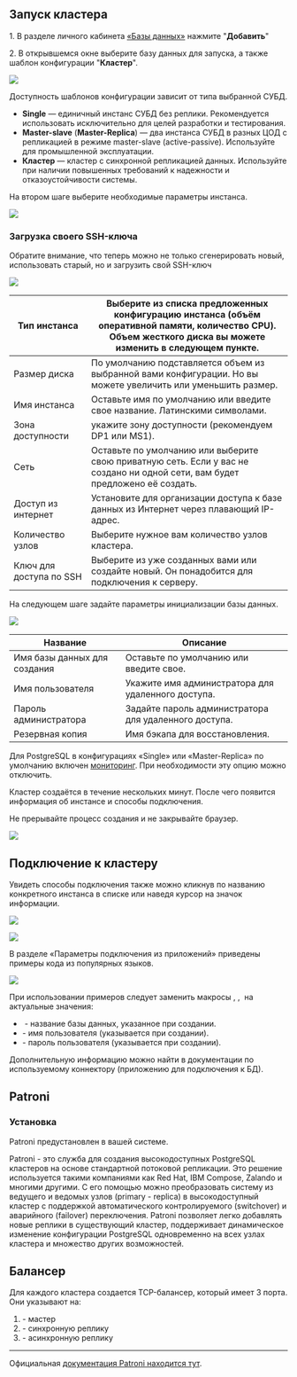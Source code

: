 ## Запуск кластера

1\. В разделе личного кабинета [«Базы данных»](https://mcs.mail.ru/app/services/databases/add/) нажмите "**Добавить**"

2\. В открывшемся окне выберите базу данных для запуска, а также шаблон конфигурации "**Кластер**".

![](./assets/1586421565636-1586421565636.png)

Доступность шаблонов конфигурации зависит от типа выбранной СУБД.

- **Single** — единичный инстанс СУБД без реплики. Рекомендуется использовать исключительно для целей разработки и тестирования.
- **Master-slave** (**Master-Replica**) — два инстанса СУБД в разных ЦОД с репликацией в режиме master-slave (active-passive). Используйте для промышленной эксплуатации.
- **Кластер** — кластер с синхронной репликацией данных. Используйте при наличии повышенных требований к надежности и отказоустойчивости системы.

На втором шаге выберите необходимые параметры инстанса.

![](./assets/1586421608647-1586421608647.png)

### Загрузка своего SSH-ключа

Обратите внимание, что теперь можно не только сгенерировать новый, использовать старый, но и загрузить свой SSH-ключ

![](./assets/1552314256902-img-2019-03-11-17-15-14.png)

| Тип инстанса  | Выберите из списка предложенных конфигурацию инстанса (объём оперативной памяти, количество CPU).<br>Объем жесткого диска вы можете изменить в следующем пункте. |
|-------|------------------------------------------------------------------------------------------------------------------------------------------------------------------|
| Размер диска| По умолчанию подставляется объем из выбранной вами конфигурации. Но вы можете увеличить или уменьшить размер.                                                    |
| Имя инстанса| Оставьте имя по умолчанию или введите свое название. Латинскими символами.                                                                                       |
| Зона доступности| укажите зону доступности (рекомендуем DP1 или MS1).                                                                                                              |
| Сеть | Оставьте по умолчанию или выберите свою приватную сеть. Если у вас не создано ни одной сети, вам будет предложено её создать.                                    |
| Доступ из интернет | Установите для организации доступа к базе данных из Интернет через плавающий IP-адрес.                                                                           |
| Количество узлов  | Выберите нужное вам количество узлов кластера.                                                                                                                   |
| Ключ для доступа по SSH | Выберите из уже созданных вами или создайте новый. Он понадобится для подключения к серверу.                                                                     |

На следующем шаге задайте параметры инициализации базы данных.

![](./assets/1586421648657-1586421648657.png)

| Название | Описание |
|------------------------------|-------------------------------------------------------|
| Имя базы данных для создания | Оставьте по умолчанию или введите свое.               |
| Имя пользователя             | Укажите имя администратора для удаленного доступа.    |
| Пароль администратора        | Задайте пароль администратора для удаленного доступа. |
| Резервная копия              | Имя бэкапа для восстановления.                        |

<info>

Для PostgreSQL в конфигурациях «Single» или «Master-Replica» по умолчанию включен [мониторинг](../../db-monitoring/postgresql). При необходимости эту опцию можно отключить.

</info>

<warn>

Кластер создаётся в течение нескольких минут. После чего появится информация об инстансе и способы подключения.

</warn>

Не прерывайте процесс создания и не закрывайте браузер.

![](./assets/1552314306216-img-2019-03-11-17-17-07.png)

## Подключение к кластеру

Увидеть способы подключения также можно кликнув по названию конкретного инстанса в списке или наведя курсор на значок информации.

![](./assets/1549891614124-img-2019-02-11-16-25-58.png)

![](./assets/1549891638364-img-2019-02-11-16-26-25.png)

В разделе «Параметры подключения из приложений» приведены примеры кода из популярных языков.

![](./assets/1536330673178-img-2018-09-07-17-30-46.png)

При использовании примеров следует заменить макросы **<DATABASE>**, **<USERNAME>**, **<PASSWORD>** на актуальные значения:

- <DATABASE> - название базы данных, указанное при создании.
- <USERNAME> - имя пользователя (указывается при создании).
- <PASSWORD> - пароль пользователя (указывается при создании).

Дополнительную информацию можно найти в документации по используемому коннектору (приложению для подключения к БД).

## Patroni

### Установка

Patroni предустановлен в вашей системе.

Patroni - это служба для создания высокодоступных PostgreSQL кластеров на основе стандартной потоковой репликации. Это решение используется такими компаниями как Red Hat, IBM Compose, Zalando и многими другими. С его помощью можно преобразовать систему из ведущего и ведомых узлов (primary - replica) в высокодоступный кластер с поддержкой автоматического контролируемого (switchover) и аварийного (failover) переключения. Patroni позволяет легко добавлять новые реплики в существующий кластер, поддерживает динамическое изменение конфигурации PostgreSQL одновременно на всех узлах кластера и множество других возможностей.

## Балансер

Для каждого кластера создается TCP-балансер, который имеет 3 порта. Они указывают на:

1.  \- мастер
2.  \- синхронную реплику
3.  \- асинхронную реплику

---

Официальная [документация Patroni находится тут](https://patroni.readthedocs.io/en/latest/index.html).
